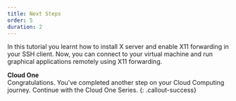 ```yaml
---
title: Next Steps
order: 5
duration: 2
---
```


In this tutorial you learnt how to install X server and enable X11 forwarding in your SSH client. Now, you can connect to your virtual machine and run graphical applications remotely using X11 forwarding.

**Cloud One**   
Congratulations. You've completed another step on your Cloud Computing journey. Continue with the Cloud One Series.
{: .callout-success}
